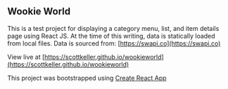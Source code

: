 
## Wookie World

This is a test project for displaying a category menu, list, and item details page using React JS.
At the time of this writing, data is statically loaded from local files. Data is
sourced from: [https://swapi.co](https://swapi.co)

View live at [https://scottkeller.github.io/wookieworld](https://scottkeller.github.io/wookieworld)

This project was bootstrapped using [Create React App](https://github.com/facebookincubator/create-react-app)